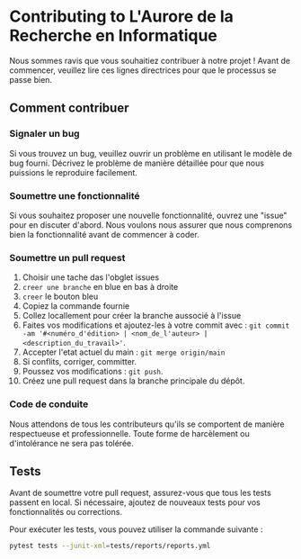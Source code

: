 # Contributing to L'Aurore de la Recherche en Informatique

Nous sommes ravis que vous souhaitiez contribuer à notre projet ! Avant de commencer, veuillez lire ces lignes directrices pour que le processus se passe bien.

## Comment contribuer

### Signaler un bug
Si vous trouvez un bug, veuillez ouvrir un problème en utilisant le modèle de bug fourni. Décrivez le problème de manière détaillée pour que nous puissions le reproduire facilement.

### Soumettre une fonctionnalité
Si vous souhaitez proposer une nouvelle fonctionnalité, ouvrez une "issue" pour en discuter d'abord. Nous voulons nous assurer que nous comprenons bien la fonctionnalité avant de commencer à coder.

### Soumettre un pull request
1. Choisir une tache das l'obglet issues
2. ``creer une branche`` en blue en bas à droite
3. ``creer`` le bouton bleu
4. Copiez la commande fournie
5. Collez locallement pour créer la branche aussocié à l'issue
6. Faites vos modifications et ajoutez-les à votre commit avec : `git commit -am '#<numéro_d'édition> | <nom_de_l'auteur> | <description_du_travail>'`.
7. Accepter l'etat actuel du main : `git merge origin/main`
8. Si conflits, corriger, committer.
9. Poussez vos modifications : `git push`.
10. Créez une pull request dans la branche principale du dépôt.

### Code de conduite
Nous attendons de tous les contributeurs qu'ils se comportent de manière respectueuse et professionnelle. Toute forme de harcèlement ou d'intolérance ne sera pas tolérée.

## Tests
Avant de soumettre votre pull request, assurez-vous que tous les tests passent en local. Si nécessaire, ajoutez de nouveaux tests pour vos fonctionnalités ou corrections.

Pour exécuter les tests, vous pouvez utiliser la commande suivante :
```bash
pytest tests --junit-xml=tests/reports/reports.yml
```
